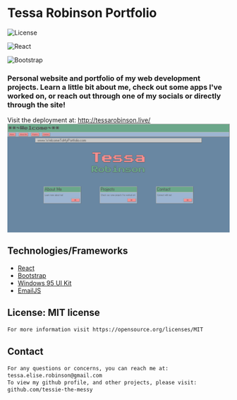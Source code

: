 # Tessa Robinson Portfolio

![License](https://img.shields.io/badge/license-MIT-brightgreen)

![React](https://img.shields.io/badge/React-20232A?style=for-the-badge&logo=react&logoColor=61DAFB)

![Bootstrap](https://img.shields.io/badge/Bootstrap-563D7C?style=for-the-badge&logo=bootstrap&logoColor=white)

### Personal website and portfolio of my web development projects. Learn a little bit about me, check out some apps I've worked on, or reach out through one of my socials or directly through the site!

Visit the deployment at: http://tessarobinson.live/
<br/>
<img align="center" src="./src/assets/preview.png" />
<br/>

## Technologies/Frameworks
  - [React](https://reactjs.org/)
  - [Bootstrap](https://getbootstrap.com/)
  - [Windows 95 UI Kit](https://themesberg.com/product/ui-kit/windows-95-ui-kit)
  - [EmailJS](https://www.emailjs.com/)

## License: MIT license

    For more information visit https://opensource.org/licenses/MIT

## Contact

    For any questions or concerns, you can reach me at: tessa.elise.robinson@gmail.com
    To view my github profile, and other projects, please visit: github.com/tessie-the-messy
